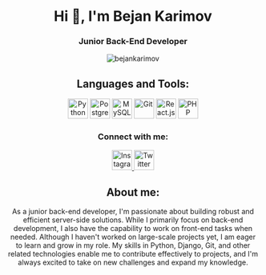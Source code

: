 <h1 align="center">Hi 👋, I'm Bejan Karimov</h1>

<h3 align="center">Junior Back-End Developer</h3>

<p align="center">
  <img src="https://komarev.com/ghpvc/?username=bejankarimov&label=Profile%20views&color=0e75b6&style=flat" alt="bejankarimov" />
</p>




<h2 align="center">Languages and Tools:</h2>

<p align="center">
  <img src="https://img.icons8.com/color/48/000000/python--v2.png" alt="Python" width="40" height="40"/>
  <img src="https://img.icons8.com/color/48/000000/postgreesql.png" alt="PostgreSQL" width="40" height="40"/>
  <img src="https://img.icons8.com/color/48/000000/mysql.png" alt="MySQL" width="40" height="40"/>
  <img src="https://img.icons8.com/color/48/000000/git.png" alt="Git" width="40" height="40"/>

  <img src="https://img.icons8.com/officel/40/000000/react.png" alt="React.js" width="40" height="40"/>
  <img src="https://img.icons8.com/color/48/000000/php.png" alt="PHP" width="40" height="40"/>
</p>

<p><h3 align="center">Connect with me:</h3></p>

<p align="center">
  <a href="https://www.instagram.com/chupapy.munanuu/" target="_blank">
    <img src="https://img.icons8.com/color/48/000000/instagram-new.png" alt="Instagram" width="40" height="40"/>
  </a>
  <a href="https://twitter.com/BezanKarim90911" target="_blank">
    <img src="https://img.icons8.com/color/48/000000/twitter--v2.png" alt="Twitter" width="40" height="40"/>
  </a>
</p>

<h2 align="center">About me:</h2>
<p align="center">As a junior back-end developer, I'm passionate about building robust and efficient server-side solutions. While I primarily focus on back-end development, I also have the capability to work on front-end tasks when needed. Although I haven't worked on large-scale projects yet, I am eager to learn and grow in my role. My skills in Python, Django, Git, and other related technologies enable me to contribute effectively to projects, and I'm always excited to take on new challenges and expand my knowledge.</p>
